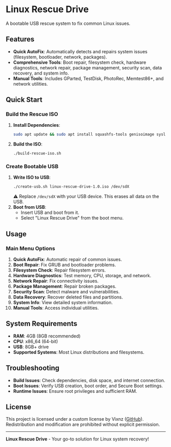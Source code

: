 # Linux Rescue Drive

A bootable USB rescue system to fix common Linux issues.

## Features

- **Quick AutoFix**: Automatically detects and repairs system issues (filesystem, bootloader, network, packages).
- **Comprehensive Tools**: Boot repair, filesystem check, hardware diagnostics, network repair, package management, security scan, data recovery, and system info.
- **Manual Tools**: Includes GParted, TestDisk, PhotoRec, Memtest86+, and network utilities.

## Quick Start

### Build the Rescue ISO
1. **Install Dependencies**:
   ```bash
   sudo apt update && sudo apt install squashfs-tools genisoimage syslinux-utils isolinux xorriso wget
   ```
2. **Build the ISO**:
   ```bash
   ./build-rescue-iso.sh
   ```

### Create Bootable USB
1. **Write ISO to USB**:
   ```bash
   ./create-usb.sh linux-rescue-drive-1.0.iso /dev/sdX
   ```
   ⚠️ Replace `/dev/sdX` with your USB device. This erases all data on the USB.
2. **Boot from USB**:
   - Insert USB and boot from it.
   - Select "Linux Rescue Drive" from the boot menu.

## Usage

### Main Menu Options
1. **Quick AutoFix**: Automatic repair of common issues.
2. **Boot Repair**: Fix GRUB and bootloader problems.
3. **Filesystem Check**: Repair filesystem errors.
4. **Hardware Diagnostics**: Test memory, CPU, storage, and network.
5. **Network Repair**: Fix connectivity issues.
6. **Package Management**: Repair broken packages.
7. **Security Scan**: Detect malware and vulnerabilities.
8. **Data Recovery**: Recover deleted files and partitions.
9. **System Info**: View detailed system information.
10. **Manual Tools**: Access individual utilities.

## System Requirements

- **RAM**: 4GB (8GB recommended)
- **CPU**: x86_64 (64-bit)
- **USB**: 8GB+ drive
- **Supported Systems**: Most Linux distributions and filesystems.

## Troubleshooting

- **Build Issues**: Check dependencies, disk space, and internet connection.
- **Boot Issues**: Verify USB creation, boot order, and Secure Boot settings.
- **Runtime Issues**: Ensure root privileges and sufficient RAM.

## License

This project is licensed under a custom license by Vixnz ([GitHub](https://github.com/vixnz)). Redistribution and modification are prohibited without explicit permission.

---

**Linux Rescue Drive** - Your go-to solution for Linux system recovery!